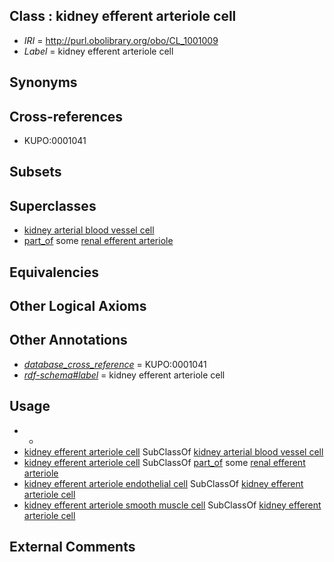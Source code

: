 
## Class : kidney efferent arteriole cell

 * *IRI* = http://purl.obolibrary.org/obo/CL_1001009
 * *Label* = kidney efferent arteriole cell

## Synonyms


## Cross-references

 * KUPO:0001041

## Subsets


## Superclasses

 * [kidney arterial blood vessel cell](../../CL/91/CL_1000891.md)
 * [part_of](../../BFO/50/BFO_0000050.md) some [renal efferent arteriole](../../UBERON/40/UBERON_0004640.md)

## Equivalencies


## Other Logical Axioms


## Other Annotations

 * *[database_cross_reference](../../ef/oboInOwl#hasDbXref.md)* = KUPO:0001041
 * *[rdf-schema#label](../../el/rdf-schema#label.md)* = kidney efferent arteriole cell

## Usage

 * -
 * [kidney efferent arteriole cell](../../CL/09/CL_1001009.md) SubClassOf [kidney arterial blood vessel cell](../../CL/91/CL_1000891.md)
 * [kidney efferent arteriole cell](../../CL/09/CL_1001009.md) SubClassOf [part_of](../../BFO/50/BFO_0000050.md) some [renal efferent arteriole](../../UBERON/40/UBERON_0004640.md)
 * [kidney efferent arteriole endothelial cell](../../CL/99/CL_1001099.md) SubClassOf [kidney efferent arteriole cell](../../CL/09/CL_1001009.md)
 * [kidney efferent arteriole smooth muscle cell](../../CL/00/CL_1001100.md) SubClassOf [kidney efferent arteriole cell](../../CL/09/CL_1001009.md)

## External Comments

